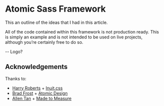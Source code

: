 # Atomic Sass Framework

This an outline of the ideas that I had in this article.

All of the code contained within this framework is not production ready. This is simply an example and is not intended to be used on live projects, although you’re certainly free to do so.

-- Logo?



## Acknowledgements
Thanks to:
- [Harry Roberts](@csswizardry) + [Inuit.css](http://inuitcss.com/)
- [Brad Frost](@bradfrost) + [Atomic Design]()
- [Allen Tan](@allentan) + [Made to Measure]()